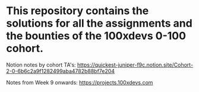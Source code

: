 # This repository contains the solutions for all the assignments and the bounties of the 100xdevs 0-100 cohort.

Notion notes by cohort TA's:
https://quickest-juniper-f9c.notion.site/Cohort-2-0-6b6c2a9f1282499aba4782b88bf7e204

Notes from Week 9 onwards:
https://projects.100xdevs.com
